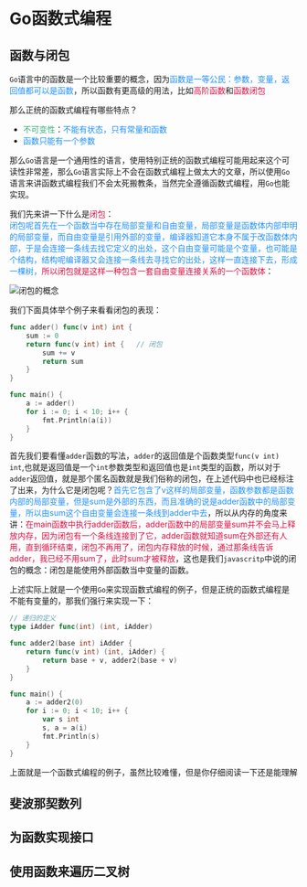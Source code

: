 # Go函数式编程

## 函数与闭包
`Go`语言中的函数是一个比较重要的概念，因为<font color=#1E90FF>函数是一等公民：参数，变量，返回值都可以是函数</font>，所以函数有更高级的用法，比如<font color=#DD1144>高阶函数</font>和<font color=#DD1144>函数闭包</font>

那么正统的函数式编程有哪些特点？
+ <font color=#3eaf7c>不可变性</font>：<font color=#1E90FF>不能有状态，只有常量和函数</font>
+ <font color=#1E90FF>函数只能有一个参数</font>

那么`Go`语言是一个通用性的语言，使用特别正统的函数式编程可能用起来这个可读性非常差，那么`Go`语言实际上不会在函数式编程上做太大的文章，所以使用`Go`语言来讲函数式编程我们不会太死搬教条，当然完全遵循函数式编程，用`Go`也能实现。

我们先来讲一下什么是<font color=#DD1144>闭包</font>：  
<font color=#1E90FF>闭包呢首先在一个函数当中存在局部变量和自由变量，局部变量是函数体内部申明的局部变量，而自由变量是引用外部的变量，编译器知道它本身不属于改函数体内部，于是会连接一条线去找它定义的出处，这个自由变量可能是个变量，也可能是个结构，结构呢编译器又会连接一条线去寻找它的出处，这样一直连接下去，形成一棵树，<font color=#DD1144>所以闭包就是这样一种包含一套自由变量连接关系的一个函数体</font></font>：

<img :src="$withBase('/go_one_bibao.png')" alt="闭包的概念">

我们下面具体举个例子来看看闭包的表现：
```go
func adder() func(v int) int {
	sum := 0
	return func(v int) int {   // 闭包
		sum += v
		return sum
	}
}

func main() {
	a := adder()
	for i := 0; i < 10; i++ {
		fmt.Println(a(i))
	}
}
```
首先我们要看懂`adder`函数的写法，`adder`的返回值是个函数类型`func(v int) int`,也就是返回值是一个`int`参数类型和返回值也是`int`类型的函数，所以对于`adder`返回值，就是那个匿名函数就是我们俗称的闭包，在上述代码中也已经标注了出来，为什么它是闭包呢？<font color=#1E90FF>首先它包含了v这样的局部变量，函数参数都是函数内部的局部变量，但是sum是外部的东西，而且准确的说是adder函数中的局部变量，所以由sum这个自由变量会连接一条线到adder中去</font>，所以从内存的角度来讲：<font color=#DD1144>在main函数中执行adder函数后，adder函数中的局部变量sum并不会马上释放内存，因为闭包有一个条线连接到了它，adder函数就知道sum在外部还有人用，直到循环结束，闭包不再用了，闭包内存释放的时候，通过那条线告诉adder，我已经不用sum了，此时sum才被释放</font>，这也是我们`javascritp`中说的闭包的概念：闭包是能使用外部函数当中变量的函数。

上述实际上就是一个使用`Go`来实现函数式编程的例子，但是正统的函数式编程是不能有变量的，那我们强行来实现一下：
```go
// 递归的定义
type iAdder func(int) (int, iAdder)

func adder2(base int) iAdder {
	return func(v int) (int, iAdder) {
		return base + v, adder2(base + v)
	}
}

func main() {
	a := adder2(0)
	for i := 0; i < 10; i++ {
		var s int
		s, a = a(i)
		fmt.Println(s)
	}
}
```
上面就是一个函数式编程的例子，虽然比较难懂，但是你仔细阅读一下还是能理解

## 斐波那契数列

## 为函数实现接口

## 使用函数来遍历二叉树